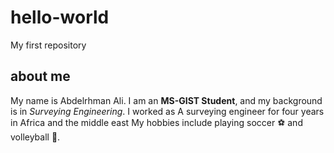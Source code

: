 # hello-world
My first repository
## about me
My name is Abdelrhman Ali.
I am an **MS-GIST Student**, and my background is in *Surveying Engineering*.
I worked as A surveying engineer for four years in Africa and the middle east
My hobbies include playing soccer ⚽ and volleyball 🏐.
